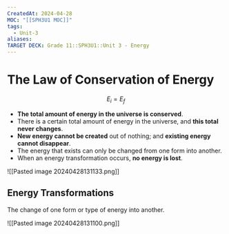 ```yaml
---
CreatedAt: 2024-04-28
MOC: "[[SPH3U1 MOC]]"
tags:
  - Unit-3
aliases: 
TARGET DECK: Grade 11::SPH3U1::Unit 3 - Energy
---
```


# The Law of Conservation of Energy
$$E_{i} = E_{f}$$
- **The total amount of energy in the universe is conserved**.
- There is a certain total amount of energy in the universe, and **this total never changes**.
- **New energy cannot be created** out of nothing; and **existing energy cannot disappear**.
- The energy that exists can only be changed from one form into another.
- When an energy transformation occurs, **no energy is lost**.


![[Pasted image 20240428131133.png]]

## Energy Transformations
The change of one form or type of energy into another.


![[Pasted image 20240428131100.png]]
